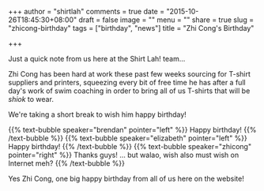 +++
author = "shirtlah"
comments = true
date = "2015-10-26T18:45:30+08:00"
draft = false
image = ""
menu = ""
share = true
slug = "zhicong-birthday"
tags = ["birthday", "news"]
title = "Zhi Cong's Birthday"

+++

Just a quick note from us here at the Shirt Lah! team...

<!--more-->

Zhi Cong has been hard at work these past few weeks
sourcing for T-shirt suppliers and printers,
squeezing every bit of free time he has after a full day's work of swim coaching
in order to bring all of us T-shirts that will be *shiok* to wear.

We're taking a short break to wish him happy birthday!

{{% text-bubble speaker="brendan" pointer="left" %}}
Happy birthday!
{{% /text-bubble %}}
{{% text-bubble speaker="elizabeth" pointer="left" %}}
Happy birthday!
{{% /text-bubble %}}
{{% text-bubble speaker="zhicong" pointer="right" %}}
Thanks guys! ... but walao, wish also must wish on Internet meh?
{{% /text-bubble %}}

Yes Zhi Cong, one big happy birthday from all of us here on the website!

